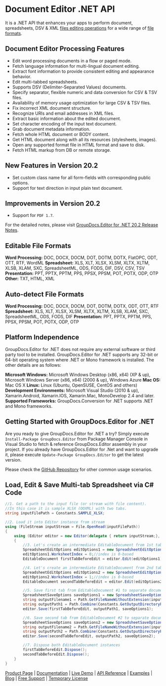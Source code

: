 # Document Editor .NET API

It is a .NET API that enhances your apps to perform document, spreadsheets, DSV & XML [files editing operations](https://products.groupdocs.com/editor/net) for a wide range of [file formats](https://docs.groupdocs.com/display/editornet/Supported+Document+Formats).

## Document Editor Processing Features

- Edit word processing documents in a flow or paged mode.
- Fetch language information for multi-lingual document editing.
- Extract font information to provide consistent editing and appearance behavior.
- Edit multi-tabbed spreadsheets.
- Supports DSV (Delimiter-Separated Values) documents.
- Specify separator, flexible numeric and data conversion for CSV & TSV files.
- Availability of memory usage optimization for large CSV & TSV files.
- Fix incorrect XML document structure.
- Recognize URIs and email addresses in XML files.
- Extract basic information about the edited document.
- Set character encoding of the input text document.
- Grab document metadata information.
- Fetch whole HTML document or BODY content.
- Get HTML document along with all its resources (stylesheets, images).
- Open any supported format file in HTML format and save to disk.
- Fetch HTML markup from DB or remote storage.

## New Features in Version 20.2

- Set custom class name for all form-fields with corresponding public options.
- Support for text direction in input plain text document.

## Improvements in Version 20.2

- Support for `PDF 1.7`.

For the detailed notes, please visit [GroupDocs.Editor for .NET 20.2 Release Notes](https://docs.groupdocs.com/display/editornet/GroupDocs.Editor+for+.NET+20.2+Release+Notes).

## Editable File Formats

**Word Processing:** DOC, DOCX, DOCM, DOT, DOTM, DOTX, FlatOPC, ODT, OTT, RTF, WordML
**Spreadsheet:** XLS, XLT, XLSX, XLSM, XLTX, XLTM, XLSB, XLAM, SXC, SpreadsheetML, ODS, FODS, DIF, DSV, CSV, TSV
**Presentation:** PPT, PPTX, PPTM, PPS, PPSX, PPSM, POT, POTX, ODP, OTP
**Other:** TXT, HTML, XML

## Auto-detect File Formats

**Word Processing:** DOC, DOCX, DOCM, DOT, DOTM, DOTX, ODT, OTT, RTF
**Spreadsheet:** XLS, XLT, XLSX, XLSM, XLTX, XLTM, XLSB, XLAM, SXC, SpreadsheetML, ODS, FODS, DIF
**Presentation:** PPT, PPTX, PPTM, PPS, PPSX, PPSM, POT, POTX, ODP, OTP

## Platform Independence

GroupDocs.Editor for .NET does not require any external software or third party tool to be installed. GroupDocs.Editor for .NET supports any 32-bit or 64-bit operating system where .NET or Mono framework is installed. The other details are as follows:

**Microsoft Windows:** Microsoft Windows Desktop (x86, x64) (XP & up), Microsoft Windows Server (x86, x64) (2000 & up), Windows Azure
**Mac OS:** Mac OS X
**Linux:** Linux (Ubuntu, OpenSUSE, CentOS and others)
**Development Environments:** Microsoft Visual Studio (2010 & up), Xamarin.Android, Xamarin.IOS, Xamarin.Mac, MonoDevelop 2.4 and later.
**Supported Frameworks:** GroupDocs.Conversion for .NET  supports .NET and Mono frameworks.

## Getting Started with GroupDocs.Editor for .NET

Are you ready to give GroupDocs.Editor for .NET a try? Simply execute `Install-Package GroupDocs.Editor` from Package Manager Console in Visual Studio to fetch & reference GroupDocs.Editor assembly in your project. If you already have GroupDocs.Editor for .Net and want to upgrade it, please execute `Update-Package GroupDocs.Editor` to get the latest version.

Please check the [GitHub Repository](https://github.com/groupdocs-editor/GroupDocs.Editor-for-.NET) for other common usage scenarios.

## Load, Edit & Save Multi-tab Spreadsheet via C# Code

```csharp
//1. Get a path to the input file (or stream with file content).
//In this case it is sample XLSX (OOXML) with two tabs.
string inputFilePath = Constants.SAMPLE_XLSX;

//2. Load it into Editor instance from stream
using (FileStream inputStream = File.OpenRead(inputFilePath))
{
    using (Editor editor = new Editor(delegate { return inputStream;}, delegate { return new SpreadsheetLoadOptions();}))
    {
        //3. Let's create an intermediate EditableDocument from 1st tab
        SpreadsheetEditOptions editOptions1 = new SpreadsheetEditOptions();
        editOptions1.WorksheetIndex = 0;//index is 0-based
        EditableDocument firstTabBeforeEdit = editor.Edit(editOptions1);

        //4. Let's create an intermediate EditableDocument from 2nd tab
        SpreadsheetEditOptions editOptions2 = new SpreadsheetEditOptions();
        editOptions2.WorksheetIndex = 1;//index is 0-based
        EditableDocument secondTabBeforeEdit = editor.Edit(editOptions2);

        //5. Save first tab from EditableDocument #1 to separate document
        SpreadsheetSaveOptions saveOptions1 = new SpreadsheetSaveOptions(SpreadsheetFormats.Xlsm);
        string outputFilename1 = Path.GetFileNameWithoutExtension(inputFilePath) + "_tab1.xlsm";
        string outputPath1 = Path.Combine(Constants.GetOutputDirectoryPath(), outputFilename1);
        editor.Save(firstTabBeforeEdit, outputPath1, saveOptions1);

        //6. Save second tab from EditableDocument #2 to separate document
        SpreadsheetSaveOptions saveOptions2 = new SpreadsheetSaveOptions(SpreadsheetFormats.Xlsb);
        string outputFilename2 = Path.GetFileNameWithoutExtension(inputFilePath) + "_tab2.xlsb";
        string outputPath2 = Path.Combine(Constants.GetOutputDirectoryPath(), outputFilename2);
        editor.Save(secondTabBeforeEdit, outputPath2, saveOptions2);

        //7. Dispose both EditableDocument instances
        firstTabBeforeEdit.Dispose();
        secondTabBeforeEdit.Dispose();
    }
}
```

[Product Page](https://products.groupdocs.com/editor/net) | [Documentation](https://docs.groupdocs.com/display/editornet/Home) | [Live Demo](https://products.groupdocs.app/editor/family) | [API Reference](https://apireference.groupdocs.com/net/editor) | [Examples](https://github.com/groupdocs-editor/GroupDocs.Editor-for-.NET) | [Blog](https://blog.groupdocs.com/category/editor/) | [Free Support](https://blog.groupdocs.com/category/editor/) | [Temporary License](https://purchase.groupdocs.com/temporary-license)
